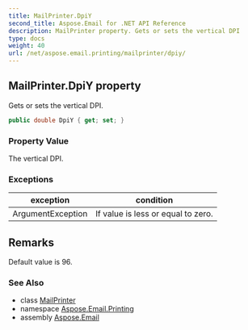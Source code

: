 ```yaml
---
title: MailPrinter.DpiY
second_title: Aspose.Email for .NET API Reference
description: MailPrinter property. Gets or sets the vertical DPI
type: docs
weight: 40
url: /net/aspose.email.printing/mailprinter/dpiy/
---
```

## MailPrinter.DpiY property

Gets or sets the vertical DPI.

```csharp
public double DpiY { get; set; }
```

### Property Value

The vertical DPI.

### Exceptions

| exception | condition |
| --- | --- |
| ArgumentException | If value is less or equal to zero. |

## Remarks

Default value is 96.

### See Also

* class [MailPrinter](../)
* namespace [Aspose.Email.Printing](../../mailprinter/)
* assembly [Aspose.Email](../../../)


